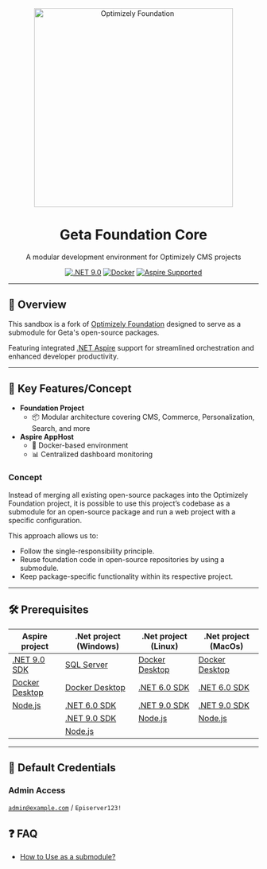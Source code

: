 <div align="center">
  <a href="https://github.com/episerver/Foundation">
    <img src="https://www.optimizely.com/globalassets/02.-global-images/navigation/optimizely_logo_navigation.svg" alt="Optimizely Foundation" width="400">
  </a>
  <h1>Geta Foundation Core</h1>
  <p>A modular development environment for Optimizely CMS projects</p>

[![.NET 9.0](https://img.shields.io/badge/.NET-9.0-512BD4)](https://dotnet.microsoft.com/download/dotnet/9.0)
[![Docker](https://img.shields.io/badge/Docker-✓-2496ED)](https://www.docker.com)
[![Aspire Supported](https://img.shields.io/badge/.NET_Aspire-✓-512BD4)](https://learn.microsoft.com/en-us/dotnet/aspire/)

</div>

---

## 🚀 Overview

This sandbox is a fork of [Optimizely Foundation](https://github.com/episerver/Foundation) designed to serve as a submodule for Geta's open-source packages.

Featuring integrated [.NET Aspire](https://learn.microsoft.com/en-us/dotnet/aspire/) support for streamlined orchestration and enhanced developer productivity.

---

## 🌟 Key Features/Concept

- **Foundation Project**
    - 📦 Modular architecture covering CMS, Commerce, Personalization, Search, and more
- **Aspire AppHost**
    - 🐳 Docker-based environment
    - 📊 Centralized dashboard monitoring

### Concept

Instead of merging all existing open-source packages into the Optimizely Foundation project, 
it is possible to use this project’s codebase as a submodule for an open-source package and run a web project with a specific configuration.

This approach allows us to:
- Follow the single-responsibility principle.
- Reuse foundation code in open-source repositories by using a submodule.
- Keep package-specific functionality within its respective project.

---

## 🛠️ Prerequisites
| Aspire project                                                         | .Net project (Windows)                                                        | .Net project (Linux)                                                   | .Net project (MacOs)                                                   |
|------------------------------------------------------------------------|-------------------------------------------------------------------------------|------------------------------------------------------------------------|------------------------------------------------------------------------|
| [.NET 9.0 SDK](https://dotnet.microsoft.com/en-us/download/dotnet/9.0) | [SQL Server](https://www.microsoft.com/en-us/sql-server/sql-server-downloads) | [Docker Desktop](https://docs.docker.com/desktop/setup/install/linux/) | [Docker Desktop](https://docs.docker.com/desktop/setup/install/linux/) |
| [Docker Desktop](https://www.docker.com/products/docker-desktop)       | [Docker Desktop](https://www.docker.com/products/docker-desktop)              | [.NET 6.0 SDK](https://dotnet.microsoft.com/en-us/download/dotnet/6.0) | [.NET 6.0 SDK](https://dotnet.microsoft.com/en-us/download/dotnet/6.0) |
| [Node.js](https://nodejs.org/en/download/)                             | [.NET 6.0 SDK](https://dotnet.microsoft.com/en-us/download/dotnet/6.0)        | [.NET 9.0 SDK](https://dotnet.microsoft.com/en-us/download/dotnet/9.0) | [.NET 9.0 SDK](https://dotnet.microsoft.com/en-us/download/dotnet/9.0) |
|                                                                        | [.NET 9.0 SDK](https://dotnet.microsoft.com/en-us/download/dotnet/9.0)        | [Node.js](https://nodejs.org/en/download/)                             | [Node.js](https://nodejs.org/en/download/)                             |
|                                                                        | [Node.js](https://nodejs.org/en/download/)                                    |                                                                        |                                                                        |

---

## 🔑 Default Credentials
### Admin Access
<code>admin@example.com</code> / <code>Episerver123!</code>

## ❓ FAQ

- [How to Use as a submodule?](https://github.com/Geta/geta-packages-foundation-sample#-how-to-use-as-a-submodule)
